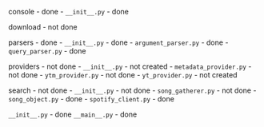 console - done
    - `__init__.py` - done

download - not done

parsers - done
    - `__init__.py` - done
    - `argument_parser.py` - done
    - `query_parser.py` - done

providers - not done
    - `__init__.py` - not created
    - `metadata_provider.py` - not done
    - `ytm_provider.py` - not done
    - `yt_provider.py` - not created

search - not done
    - `__init__.py` - not done
    - `song_gatherer.py` - not done
    - `song_object.py` - done
    - `spotify_client.py` - done

`__init__.py` - done
`__main__.py` - done
